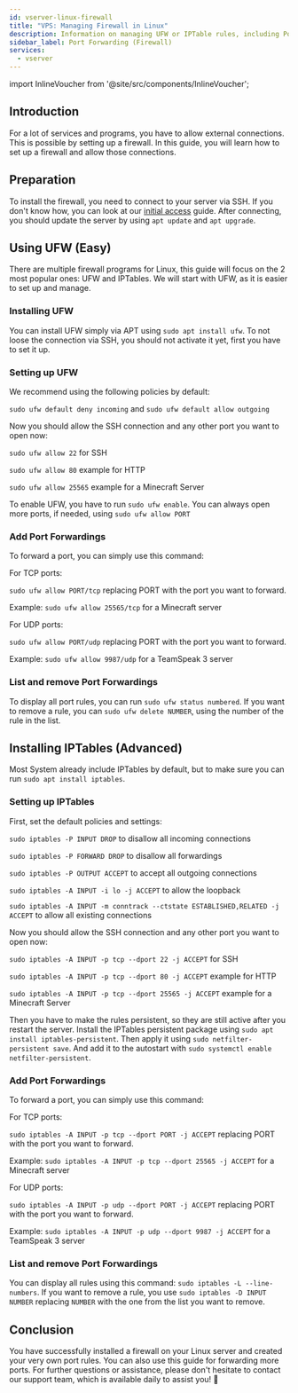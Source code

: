 ```yaml
---
id: vserver-linux-firewall
title: "VPS: Managing Firewall in Linux"
description: Information on managing UFW or IPTable rules, including Port Forwarding, on your Linux VPS from ZAP-Hosting 
sidebar_label: Port Forwarding (Firewall)
services:
  - vserver
---
```


import InlineVoucher from '@site/src/components/InlineVoucher';

## Introduction

For a lot of services and programs, you have to allow external connections. This is possible by setting up a firewall.
In this guide, you will learn how to set up a firewall and allow those connections.

<InlineVoucher />

## Preparation

To install the firewall, you need to connect to your server via SSH. If you don't know how, you can look at our [initial access](vserver-linux-ssh.md) guide.
After connecting, you should update the server by using `apt update` and `apt upgrade`.

## Using UFW (Easy) 

There are multiple firewall programs for Linux, this guide will focus on the 2 most popular ones: UFW and IPTables.
We will start with UFW, as it is easier to set up and manage.

### Installing UFW

You can install UFW simply via APT using `sudo apt install ufw`.
To not loose the connection via SSH, you should not activate it yet, first you have to set it up.

### Setting up UFW

We recommend using the following policies by default:

`sudo ufw default deny incoming`
and
`sudo ufw default allow outgoing`

Now you should allow the SSH connection and any other port you want to open now:

`sudo ufw allow 22` for SSH

`sudo ufw allow 80` example for HTTP

`sudo ufw allow 25565` example for a Minecraft Server


To enable UFW, you have to run `sudo ufw enable`. You can always open more ports, if needed, using `sudo ufw allow PORT`


### Add Port Forwardings

To forward a port, you can simply use this command:

For TCP ports:

`sudo ufw allow PORT/tcp` replacing PORT with the port you want to forward.

Example: `sudo ufw allow 25565/tcp` for a Minecraft server

For UDP ports:

`sudo ufw allow PORT/udp` replacing PORT with the port you want to forward.

Example: `sudo ufw allow 9987/udp` for a TeamSpeak 3 server

### List and remove Port Forwardings

To display all port rules, you can run `sudo ufw status numbered`. If you want to remove a rule, you can `sudo ufw delete NUMBER`, using the number of the rule in the list.

## Installing IPTables (Advanced)

Most System already include IPTables by default, but to make sure you can run `sudo apt install iptables`.

### Setting up IPTables

First, set the default policies and settings:

`sudo iptables -P INPUT DROP` to disallow all incoming connections

`sudo iptables -P FORWARD DROP` to disallow all forwardings

`sudo iptables -P OUTPUT ACCEPT` to accept all outgoing connections

`sudo iptables -A INPUT -i lo -j ACCEPT` to allow the loopback

`sudo iptables -A INPUT -m conntrack --ctstate ESTABLISHED,RELATED -j ACCEPT` to allow all existing connections

Now you should allow the SSH connection and any other port you want to open now:

`sudo iptables -A INPUT -p tcp --dport 22 -j ACCEPT` for SSH

`sudo iptables -A INPUT -p tcp --dport 80 -j ACCEPT` example for HTTP

`sudo iptables -A INPUT -p tcp --dport 25565 -j ACCEPT` example for a Minecraft Server

Then you have to make the rules persistent, so they are still active after you restart the server. Install the IPTables persistent package using `sudo apt install iptables-persistent`. Then apply it using `sudo netfilter-persistent save`. And add it to the autostart with `sudo systemctl enable netfilter-persistent`.

### Add Port Forwardings

To forward a port, you can simply use this command:

For TCP ports:

`sudo iptables -A INPUT -p tcp --dport PORT -j ACCEPT` replacing PORT with the port you want to forward.

Example: `sudo iptables -A INPUT -p tcp --dport 25565 -j ACCEPT` for a Minecraft server

For UDP ports:

`sudo iptables -A INPUT -p udp --dport PORT -j ACCEPT` replacing PORT with the port you want to forward.

Example: `sudo iptables -A INPUT -p udp --dport 9987 -j ACCEPT` for a TeamSpeak 3 server


### List and remove Port Forwardings

You can display all rules using this command: `sudo iptables -L --line-numbers`. If you want to remove a rule, you use `sudo iptables -D INPUT NUMBER` replacing `NUMBER` with the one from the list you want to remove.

## Conclusion

You have successfully installed a firewall on your Linux server and created your very own port rules. You can also use this guide for forwarding more ports.
For further questions or assistance, please don't hesitate to contact our support team, which is available daily to assist you! 🙂

<InlineVoucher />
